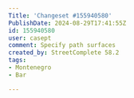 ```yaml
---
Title: 'Changeset #155940580'
PublishDate: 2024-08-29T17:41:55Z
id: 155940580
user: casept
comment: Specify path surfaces
created_by: StreetComplete 58.2
tags:
- Montenegro
- Bar

---
```

